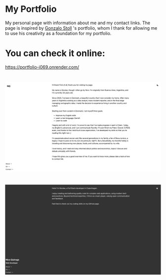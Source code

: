 # My Portfolio

My personal page with information about me and my contact links. The page is inspired by [Gonzalo Stoll](https://github.com/gonstoll) 's portfolio, whom I thank for allowing me to use his creativity as a foundation for my portfolio.

# You can check it online: 
https://portfolio-i069.onrender.com/



# 
![](./public/docs/portfoliopic1.png)

# 

![](./public/docs/portfoliopic2.png)
